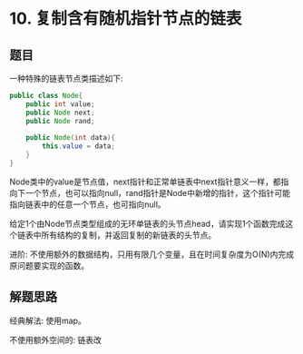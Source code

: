 # 10. 复制含有随机指针节点的链表

## 题目

一种特殊的链表节点类描述如下:

```java
public class Node{
    public int value;
    public Node next;
    public Node rand;
    
    public Node(int data){
        this.value = data;
    }
}
```

Node类中的value是节点值，next指针和正常单链表中next指针意义一样，都指向下一个节点，也可以指向null，rand指针是Node中新增的指针，这个指针可能指向链表中的任意一个节点，也可指向null。

给定1个由Node节点类型组成的无环单链表的头节点head，请实现1个函数完成这个链表中所有结构的复制，并返回复制的新链表的头节点。



进阶: 不使用额外的数据结构，只用有限几个变量，且在时间复杂度为O(N)内完成原问题要实现的函数。




## 解题思路

经典解法: 使用map。

不使用额外空间的: 链表改
